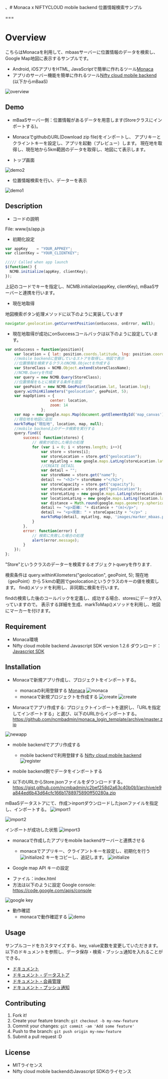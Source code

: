 、# Monaca x NIFTYCLOUD mobile backend 位置情報検索サンプル

===

# Overview

こちらはMonacaを利用して、mbaasサーバーに位置情報のデータを検索し、Google Map地図に表示するサンプルです。
* Android, iOSアプリをHTML, JavaScriptで簡単に作れるツール[Monaca](https://ja.monaca.io/)
* アプリのサーバー機能を簡単に作れるツール[Nifty cloud mobile backend](http://mb.cloud.nifty.com/) (以下からmBaaS)

![overview](readme-img/overview.JPG "概要図")

## Demo

* mBaaSサーバー側：位置情報があるデータを用意します(Storeクラスにインポートする)。
* MonacaでgithubのURL(Download zip file)をインポートし、
アプリキーとクライントキーを設定し、アプリを起動（プレビュー）します。
現在地を取得し、現在地から5km範囲のデータを取得し、地図にて表示します。

* トップ画面

![demo2](readme-img/demo1.JPG "登録完了")

* 位置情報検索を行い、データーを表示

![demo1](readme-img/demo2.JPG "起動画面")


## Description

* コードの説明

File: www/js/app.js

 - 初期化設定

```JavaScript
var appKey    = "YOUR_APPKEY";
var clientKey = "YOUR_CLIENTKEY";

///// Called when app launch
$(function() {
  NCMB.initialize(appKey, clientKey);
});
```

上記のコードでキーを指定し、NCMB.initialize(appKey, clientKey), mBaaSサーバーと連携を行います。

* 現在地取得

地図検索ボタン処理メソッドに以下のように実装しています
```JavaScript
navigator.geolocation.getCurrentPosition(onSuccess, onError, null);
```

* 現在地取得が成功にonSuccessコールバックは以下のように設定しています。

```JavaScript
var onSuccess = function(position){
    var location = { lat: position.coords.latitude, lng: position.coords.longitude};
    //mobile backendに登録しているストアを取得し、地図で表示
    //位置情報を検索するクラスのNCMB.Objectを作成する
    var StoreClass = NCMB.Object.extend(storeClassName);
    //NCMB.Queryを作成
    var query = new NCMB.Query(StoreClass);
    //位置情報をもとに検索する条件を設定
    var geoPoint = new NCMB.GeoPoint(location.lat, location.lng);
    query.withinKilometers("geolocation", geoPoint, 5);
    var mapOptions = {
                    center: location,
                    zoom: 14
                };
    var map = new google.maps.Map(document.getElementById('map_canvas'),mapOptions);
    //現在地を地図に追加
    markToMap("現在地", location, map, null);
    //mobile backend上のデータ検索を実行する
    query.find({
        success: function(stores) {
            // 検索が成功した場合の処理
            for (var i = 0; i < stores.length; i++){
                var store = stores[i];
                var storeLocation = store.get("geolocation");
                var myLatlng = new google.maps.LatLng(storeLocation.latitude, storeLocation.longitude);
                //CREATE DETAIL
                var detail = "";
                var storeName = store.get("name");
                detail += "<h2>"+ storeName +"</h2>";
                var storeCapacity = store.get("capacity");
                var storeLocation = store.get("geolocation");
                var storeLatLng = new google.maps.LatLng(storeLocation.latitude,storeLocation.longitude);
                var locationLatLng = new google.maps.LatLng(location.lat,location.lng);
                var distance = Math.round(google.maps.geometry.spherical.computeDistanceBetween (locationLatLng, storeLatLng));  
                detail += "<p>距離: "+ distance + "(m)</p>";
                detail += "<p>席数: " + storeCapacity + "</p>" ;
                markToMap(detail, myLatlng, map, 'images/marker_mbaas.png');
            }
        },
        error: function(error) {
            // 検索に失敗した場合の処理
            alert(error.message);
        }
    });
};
```

"Store"というクラスのデーターを検索するオブジェクトqueryを作ります.

検索条件は
query.withinKilometers("geolocation", geoPoint, 5);
現在地（geoPoint）から５kmの範囲でgeolocationというクラスのキーの値を検索します。
find()メソッドを利用し、非同期に検索を行います。

findの検索した後のコールバックを定義し、成功する場合、storesにデータが入っていますので。
表示する詳細を生成、markToMap()メソッドを利用し、地図にマーカーを付けます。


## Requirement

* Monaca環境
* Nifty cloud mobile backend Javascript SDK version 1.2.6
ダウンロード：[Javascript SDK](http://mb.cloud.nifty.com/doc/current/introduction/sdkdownload_javascript.html)

## Installation

* Monacaで新規アプリ作成し、プロジェクトをインポートする。
  - monacaの利用登録する
    [Monaca](https://ja.monaca.io/)
![monaca](readme-img/monaca.JPG "新規プロジェクト")
  - monacaで新規プロジェクトを作成する
![create](readme-img/monaca_new_project.JPG "新規プロジェクト")
![create](readme-img/monaca_new_project_2.JPG "新規プロジェクト")

* Monacaでアプリ作成する: プロジェクトインポートを選択し、「URLを指定してインポートする」と選び、以下のURLからインポートする。
 https://github.com/ncmbadmin/monaca_login_template/archive/master.zip

![newapp](readme-img/newapp.JPG "新規アプリ作成")

* mobile backendでアプリ作成する
  - mobile backendで利用登録する
    [Nifty cloud mobile backend](http://mb.cloud.nifty.com/)
![register](readme-img/register.JPG "登録画面")

* mobile backend側でデータをインポートする
 - 以下のURLからStore.jsonファイルをダウンロードする。
https://gist.github.com/ncmbadmin/c2bef258d2a63c40b0b1/archive/e9a844ed6b43d64cfc166b1788975890ff50280a.zip

mBaaSデータストアにて、作成＞inportダウンロードしたjsonファイルを指定し、インポートする。
![import1](readme-img/import1.JPG "初期化")

![import2](readme-img/import2.JPG "初期化")

インポートが成功した状態
![import3](readme-img/import3.JPG "初期化")

* monacaで作成したアプリをmobile backendサーバーと連携させる
  - monacaでアプリキー、クライアントキーを設定し、初期化を行う
![initialize2](readme-img/appKeyClientKey.JPG "初期化")
キーをコピーし、追記します。
![initialize](readme-img/appKeyClientKey_setting.JPG "初期化")

* Google map API キーの設定
 - ファイル：index.html
 - 方法は以下のように設定
 Google console: https://code.google.com/apis/console

![google key](readme-img/googlapi.JPG "google key")

* 動作確認
  - monacaで動作確認する
![demo](readme-img/demo2.JPG "動作確認")

## Usage

サンプルコードをカスタマイズする、key, value変数を変更していただきます。
以下のドキュメントを参照し、データ保存・検索・プッシュ通知を入れることができる。
* [ドキュメント](http://mb.cloud.nifty.com/doc/current/)
* [ドキュメント・データストア](http://mb.cloud.nifty.com/doc/current/sdkguide/javascript/datastore.html)
* [ドキュメント・会員管理](http://mb.cloud.nifty.com/doc/current/sdkguide/javascript/user.html)
* [ドキュメント・プッシュ通知](http://mb.cloud.nifty.com/doc/current/sdkguide/javascript/push.html)


## Contributing

1. Fork it!
2. Create your feature branch: `git checkout -b my-new-feature`
3. Commit your changes: `git commit -am 'Add some feature'`
4. Push to the branch: `git push origin my-new-feature`
5. Submit a pull request :D

## License

* MITライセンス
* Nifty cloud mobile backendのJavascript SDKのライセンス
